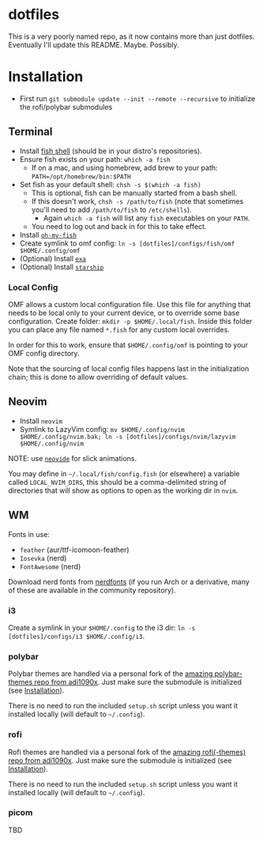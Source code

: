 # dotfiles

This is a very poorly named repo, as it now contains more than just dotfiles. Eventually I'll update this README. Maybe. Possibly.

# Installation

- First run `git submodule update --init --remote --recursive` to initialize the rofi/polybar submodules

## Terminal

- Install [fish shell](https://fishshell.com/) (should be in your distro's repositories).
- Ensure fish exists on your path: `which -a fish`
  - If on a mac, and using homebrew, add brew to your path: `PATH=/opt/homebrew/bin:$PATH`
- Set fish as your default shell: `chsh -s $(which -a fish)`
  - This is optional, fish can be manually started from a bash shell.
  - If this doesn't work, `chsh -s /path/to/fish` (note that sometimes you'll need to add `/path/to/fish` to `/etc/shells`).
    - Again `which -a fish` will list any `fish` executables on your `PATH`.
  - You need to log out and back in for this to take effect.
- Install [`oh-my-fish`](https://github.com/oh-my-fish/oh-my-fish)
- Create symlink to omf config: `ln -s [dotfiles]/configs/fish/omf $HOME/.config/omf`
- (Optional) Install [`exa`](https://github.com/ogham/exa)
- (Optional) Install [`starship`](https://starship.rs)

### Local Config

OMF allows a custom local configuration file. Use this file for anything that needs to be local only to your current device, or to override some base configuration. Create folder: `mkdir -p $HOME/.local/fish`. Inside this folder you can place any file named `*.fish` for any custom local overrides.

In order for this to work, ensure that `$HOME/.config/omf` is pointing to your OMF config directory.

Note that the sourcing of local config files happens last in the initialization chain; this is done to allow overriding of default values.

## Neovim

- Install `neovim`
- Symlink to LazyVim config: `mv $HOME/.config/nvim $HOME/.config/nvim.bak; ln -s [dotfiles]/configs/nvim/lazyvim $HOME/.config/nvim`

NOTE: use [`neovide`](https://neovide.dev/) for slick animations.

You may define in `~/.local/fish/config.fish` (or elsewhere) a variable called `LOCAL_NVIM_DIRS`, this should be a comma-delimited string of directories that will show as options to open as the working dir in `nvim`.

## WM

Fonts in use:

- `feather` (aur/ttf-icomoon-feather)
- `Iosevka` (nerd)
- `FontAwesome` (nerd)

Download nerd fonts from [nerdfonts](https://www.nerdfonts.com/) (if you run Arch or a derivative, many of these are available in the community repository).

### i3

Create a symlink in your `$HOME/.config` to the i3 dir: `ln -s [dotfiles]/configs/i3 $HOME/.config/i3`.

### polybar

Polybar themes are handled via a personal fork of the [amazing polybar-themes repo from adi1090x](https://github.com/adi1090x/polybar-themes). Just make sure the submodule is initialized (see [Installation](#installation)).

There is no need to run the included `setup.sh` script unless you want it installed locally (will default to `~/.config`).

### rofi

Rofi themes are handled via a personal fork of the [amazing rofi(-themes) repo from adi1090x](https://github.com/adi1090x/rofi). Just make sure the submodule is initialized (see [Installation](#installation)).

There is no need to run the included `setup.sh` script unless you want it installed locally (will default to `~/.config`).

### picom

TBD
